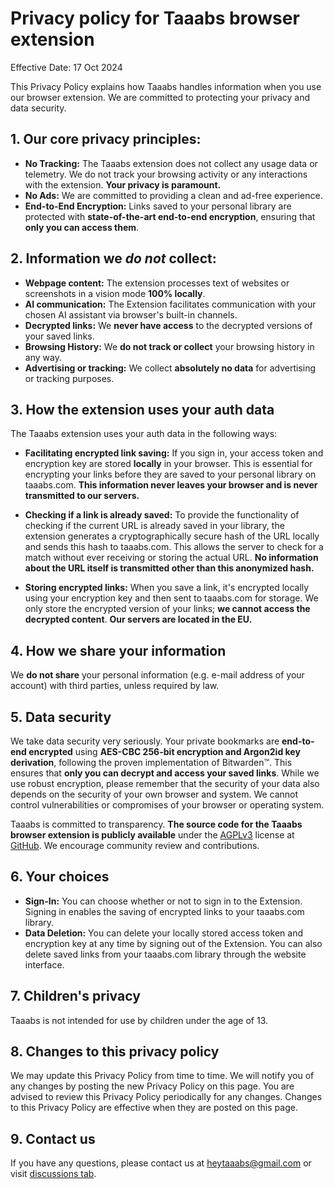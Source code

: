 # Privacy policy for Taaabs browser extension

Effective Date: 17 Oct 2024

This Privacy Policy explains how Taaabs handles information when you use our browser extension. We are committed to protecting your privacy and data security.

## **1. Our core privacy principles:**

- **No Tracking:** The Taaabs extension does not collect any usage data or telemetry. We do not track your browsing activity or any interactions with the extension. **Your privacy is paramount.**
- **No Ads:** We are committed to providing a clean and ad-free experience.
- **End-to-End Encryption:** Links saved to your personal library are protected with **state-of-the-art end-to-end encryption**, ensuring that **only you can access them**.

## **2. Information we _do not_ collect:**

- **Webpage content:** The extension processes text of websites or screenshots in a vision mode **100% locally**.
- **AI communication:** The Extension facilitates communication with your chosen AI assistant via browser's built-in channels.
- **Decrypted links:** We **never have access** to the decrypted versions of your saved links.
- **Browsing History:** We **do not track or collect** your browsing history in any way.
- **Advertising or tracking:** We collect **absolutely no data** for advertising or tracking purposes.

## 3. How the extension uses your auth data

The Taaabs extension uses your auth data in the following ways:

- **Facilitating encrypted link saving:** If you sign in, your access token and encryption key are stored **locally** in your browser. This is essential for encrypting your links before they are saved to your personal library on taaabs.com. **This information never leaves your browser and is never transmitted to our servers.**

- **Checking if a link is already saved:** To provide the functionality of checking if the current URL is already saved in your library, the extension generates a cryptographically secure hash of the URL locally and sends this hash to taaabs.com. This allows the server to check for a match without ever receiving or storing the actual URL. **No information about the URL itself is transmitted other than this anonymized hash.**

- **Storing encrypted links:** When you save a link, it's encrypted locally using your encryption key and then sent to taaabs.com for storage. We only store the encrypted version of your links; **we cannot access the decrypted content**. **Our servers are located in the EU.**

## **4. How we share your information**

We **do not share** your personal information (e.g. e-mail address of your account) with third parties, unless required by law.

## **5. Data security**

We take data security very seriously. Your private bookmarks are **end-to-end encrypted** using **AES-CBC 256-bit encryption and Argon2id key derivation**, following the proven implementation of Bitwarden™. This ensures that **only you can decrypt and access your saved links**. While we use robust encryption, please remember that the security of your data also depends on the security of your own browser and system. We cannot control vulnerabilities or compromises of your browser or operating system.

Taaabs is committed to transparency. **The source code for the Taaabs browser extension is publicly available** under the [AGPLv3](https://github.com/taaabs/taaabs/blob/master/packages/web-extension/LICENSE) license at [GitHub](https://github.com/taaabs/taaabs/tree/master/packages/web-extension). We encourage community review and contributions.

## **6. Your choices**

- **Sign-In:** You can choose whether or not to sign in to the Extension. Signing in enables the saving of encrypted links to your taaabs.com library.
- **Data Deletion:** You can delete your locally stored access token and encryption key at any time by signing out of the Extension. You can also delete saved links from your taaabs.com library through the website interface.

## **7. Children's privacy**

Taaabs is not intended for use by children under the age of 13.

## **8. Changes to this privacy policy**

We may update this Privacy Policy from time to time. We will notify you of any changes by posting the new Privacy Policy on this page. You are advised to review this Privacy Policy periodically for any changes. Changes to this Privacy Policy are effective when they are posted on this page.

## **9. Contact us**

If you have any questions, please contact us at [heytaaabs@gmail.com](heytaaabs@gmail.com) or visit [discussions tab](https://github.com/taaabs/taaabs/discussions).

